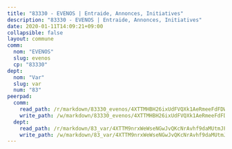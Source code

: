 ```yaml
---
title: "83330 - EVENOS | Entraide, Annonces, Initiatives"
description: "83330 - EVENOS | Entraide, Annonces, Initiatives"
date: 2020-01-11T14:09:21+09:00
collapsible: false
layout: commune
comm:
  nom: "EVENOS"
  slug: evenos
  cp: "83330"
dept:
  nom: "Var"
  slug: var
  num: "83"
peerpad:
  comm:
    read_path: /r/markdown/83330_evenos/4XTTMHBH26ixUdFVQXk1AeRmeeFdFDWxBZTRxRsN8xZJBr7wD
    write_path: /w/markdown/83330_evenos/4XTTMHBH26ixUdFVQXk1AeRmeeFdFDWxBZTRxRsN8xZJBr7wD-K3TgUYYxfSaFqr3NoUGdzURcGEnZdvSTBxvci4vNsLyQBa25citXH6121NU9MCGx4CxoYjpy3sRxSWJ94sRxr8Ltv21kkbn59FaCBhss1ijF6kSzSRTSVtQjQWLwiG3qJjnF8swm
  dept:
    read_path: /r/markdown/83_var/4XTTM9nrxWeWseNGwJvQKcNrAvhf9daMUtmJFyuTCRVRxiQhJ
    write_path: /w/markdown/83_var/4XTTM9nrxWeWseNGwJvQKcNrAvhf9daMUtmJFyuTCRVRxiQhJ-K3TgTkbV5EeE5ztheh8tn4MGBxq8r8BVQdiSVrn3rAQKUfBUzy1SpnL7kiXYD24VhE1ooCba4S1a12268DXaVL5Dh1W3oDQu8Yj58kjUk3PAVaf4GwZWkisJBFW5Z6TWnf5Ads7a
---
```


